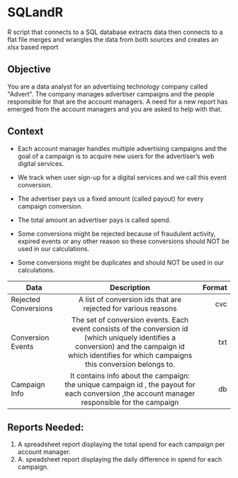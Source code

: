 # SQLandR
R script that connects to a SQL database extracts data then connects to a flat file merges and wrangles the data from both sources and creates an xlsx based report


## Objective

You are a data analyst for an advertising technology company called "Advert". The company manages advertiser campaigns and the people responsible for that are the account managers. A need for a new report has emerged from the account managers and you are asked to help with that.

## Context

* Each account manager handles multiple advertising campaigns and the goal of a campaign is to acquire new users for the advertiser’s web digital services.

* We track when user sign-up for a digital services and we call this event conversion.
* The advertiser pays us a fixed amount (called payout) for every campaign conversion.
* The total amount an advertiser pays is called spend.
* Some conversions might be rejected because of fraudulent activity, expired events or any other reason so these conversions should NOT be used in our calculations.
* Some conversions might be duplicates and should NOT be used in our calculations.




| Data                 | Description                                          | Format   |
|----------------------|:----------------------------------------------------:|---------:|
| Rejected Conversions |  A list of conversion ids that are rejected for various reasons |      cvc |
| Conversion Events  |The set of conversion events. Each event consists of the conversion id (which uniquely identifies a conversion) and the campaign id which identifies for which campaigns this conversion belongs to.|      txt |
| Campaign Info  | It contains info about the campaign: the unique campaign id , the payout for each conversion ,the account manager responsible for the campaign |        db|




## Reports Needed:

1. A spreadsheet report displaying the total spend for each campaign per account manager.
2. A. speadsheet report displaying the daily difference in spend for each campaign.
